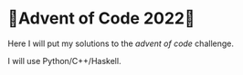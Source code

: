 # 🎄Advent of Code 2022🎄

Here I will put my solutions to the _advent of code_ challenge.

I will use Python/C++/Haskell.
